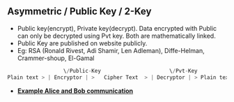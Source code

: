 ## Asymmetric / Public Key / 2-Key
- Public key(encrypt), Private key(decrypt). Data encrypted with Public can only be decrypted using Pvt key. Both are mathematically linked.
- Public Key are published on website publicly.
- Eg: RSA (Ronald Rivest, Adi Shamir, Len Adleman), Diffe-Helman, Crammer-shoup, El-Gamal
```c
                  \/Public-Key                      \/Pvt-Key        
Plain text > | Encryptor | >   Cipher Text  > | Decryptor | > Plain text
```
- **[Example Alice and Bob communication](ExampleAlice&BobCommunication.md)**
